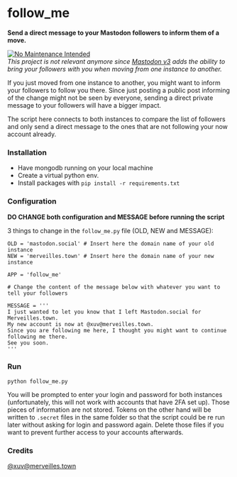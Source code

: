 # follow_me
**Send a direct message to your Mastodon followers to inform them of a move.**

[![No Maintenance Intended](http://unmaintained.tech/badge.svg)](http://unmaintained.tech/)  
_This project is not relevant anymore since [Mastodon v3](https://blog.joinmastodon.org/2019/10/mastodon-3.0/) adds the ability to bring your followers with you when moving from one instance to another._

If you just moved from one instance to another, you might want to inform your followers to follow you there. 
Since just posting a public post informing of the change might not be seen by everyone, sending a direct private message to your followers will have a bigger impact.

The script here connects to both instances to compare the list of followers and only send a direct message to the ones that are not following your now account already.

### Installation

 - Have mongodb running on your local machine
 - Create a virtual python env.
 - Install packages with `pip install -r requirements.txt`
 
### Configuration

**DO CHANGE both configuration and MESSAGE before running the script**

3 things to change in the `follow_me.py` file (OLD, NEW and MESSAGE):

```
OLD = 'mastodon.social' # Insert here the domain name of your old instance
NEW = 'merveilles.town' # Insert here the domain name of your new instance

APP = 'follow_me'

# Change the content of the message below with whatever you want to tell your followers

MESSAGE = '''
I just wanted to let you know that I left Mastodon.social for Merveilles.town.
My new account is now at @xuv@merveilles.town.
Since you are following me here, I thought you might want to continue following me there.
See you soon.
'''
```


### Run

`python follow_me.py`

You will be prompted to enter your login and password for both instances (unfortunately, this will not work with accounts that have 2FA set up). Those pieces of information are not stored. 
Tokens on the other hand will be written to `.secret` files in the same folder so that the script could be re run later without asking for login and password again.
Delete those files if you want to prevent further access to your accounts afterwards.

### Credits

[@xuv@merveilles.town](https://merveilles.town/@xuv)
